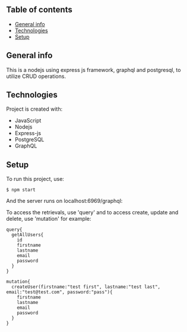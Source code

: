 ## Table of contents
* [General info](#general-info)
* [Technologies](#technologies)
* [Setup](#setup)

## General info
This is a nodejs using express js framework, graphql and postgresql, to utilize CRUD operations.
	
## Technologies
Project is created with:
* JavaScript
* Nodejs
* Express-js
* PostgreSQL
* GraphQL
	
## Setup
To run this project, use:

```
$ npm start
```

And the server runs on localhost:6969/graphql:

To access the retrievals, use 'query' and to access create, update and delete, use 'mutation' for example:
```
query{
  getAllUsers{
    id
    firstname
    lastname
    email
    password
  }
}

mutation{
  createUser(firstname:"test first", lastname:"test last", email:"test@test.com", password:"pass"){
    firstname
    lastname
    email
    password
  }
}
```
